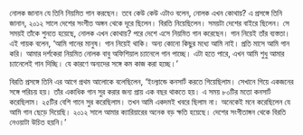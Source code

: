 নোলক জানান যে তিনি নিয়মিত গান করছেন। তবে কেউ কেউ এটাও বলেন, নোলক এখন কোথায়? এ প্রসঙ্গে তিনি জানান, ২০১২ সালে দেশের সংগীত অঙ্গন থেকে দূরে ছিলেন। বিরতি নিয়েছিলেন। সময়টা দেশের বাইরে ছিলেন। সে সময়ই তাঁকে শুনতে হয়েছে, নোলক এখন কোথায়? পরে দেশে এসে নিয়মিত গান করেছেন। গান নিয়েই তাঁর ব্যস্ততা। এই গায়ক বলেন, ‘আমি গানের মানুষ। গান নিয়েই থাকি। অন্য কোনো কিছুর মধ্যে আমি নাই। প্রতি মাসে আমি গান করি। আমার দর্শকেরা নিয়মিত নোলক বাবু অফিশিয়াল চ্যানেলে গান পাচ্ছে। এটা হতে পারে, এখন আমি শুধু আমার চ্যানেলেই গান দিচ্ছি। যে কারণে অন্যদের সঙ্গে কম কাজ করা হচ্ছে।’

বিরতি প্রসঙ্গে তিনি এর আগে প্রথম আলোকে বলেছিলেন, ‘ইংল্যান্ডে কনসার্ট করতে গিয়েছিলাম। সেখানে গিয়ে একজনের সঙ্গে পরিচয় হয়। তাঁর একাধিক গান সুর করার জন্য প্রায় এক বছর থাকতে হয়। এ সময় ৮০টির মতো কনসার্ট করেছিলাম। ২৫টির বেশি গানে সুর করেছিলাম। তখন আমি একদমই খবরে ছিলাম না। অনেকেই মনে করেছিলেন যে আমি গান ছেড়ে দিয়েছি। ২০১২ সালে আমার ক্যারিয়ারের অনেক বড় ক্ষতি হয়েছে। দেশের সংগীতাঙ্গন থেকে বিরতি নেওয়াটা উচিত হয়নি।’
